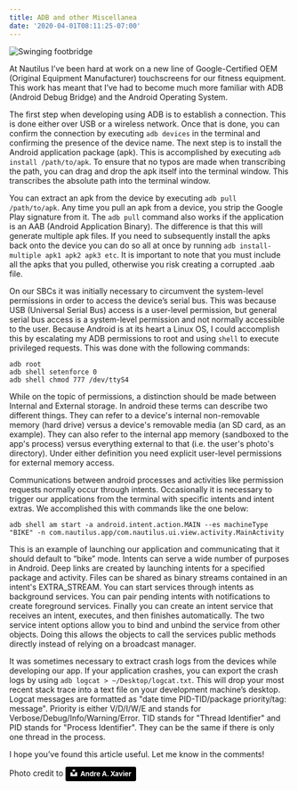 ```yaml
---
title: ADB and other Miscellanea
date: '2020-04-01T08:11:25-07:00'
---
```

![Swinging footbridge](/img/blog/bridge.jpg)

At Nautilus I’ve been hard at work on a new line of Google-Certified OEM (Original Equipment Manufacturer) touchscreens for our fitness equipment.  This work has meant that I’ve had to become much more familiar with ADB (Android Debug Bridge) and the Android Operating System. 

The first step when developing using ADB is to establish a connection.  This is done either over USB or a wireless network.  Once that is done, you can confirm the connection by executing `adb devices` in the terminal and confirming the presence of the device name.  The next step is to install the Android application package (apk).  This is accomplished by executing `adb install /path/to/apk`.  To ensure that no typos are made when transcribing the path, you can drag and drop the apk itself into the terminal window.  This transcribes the absolute path into the terminal window.  

You can extract an apk from the device by executing `adb pull /path/to/apk`. Any time you pull an apk from a device, you strip the Google Play signature from it. The `adb pull` command also works if the application is an AAB (Android Application Binary).  The difference is that this will generate multiple apk files.  If you need to subsequently install the apks back onto the device you can do so all at once by running `adb install-multiple apk1 apk2 apk3 etc`.  It is important to note that you must include all the apks that you pulled, otherwise you risk creating a corrupted .aab file.

On our SBCs it was initially necessary to circumvent the system-level permissions in order to access the device’s serial bus.  This was because USB (Universal Serial Bus) access is a user-level permission, but general serial bus access is a system-level permission and not normally accessible to the user.  Because Android is at its heart a Linux OS, I could accomplish this by escalating my ADB permissions to root and using `shell` to execute privileged requests. This was done with the following commands:

```
adb root 
adb shell setenforce 0 
adb shell chmod 777 /dev/ttyS4
```

While on the topic of permissions, a distinction should be made between Internal and External storage.  In android these terms can describe two different things.  They can refer to a device's internal non-removable memory (hard drive) versus a device's removable media (an SD card, as an example).  They can also refer to the internal app memory (sandboxed to the app's process) versus everything external to that (i.e. the user's photo's directory). Under either definition you need explicit user-level permissions for external memory access.

Communications between android processes and activities  like permission requests normally occur through intents.  Occasionally it is necessary to trigger our applications from the terminal with specific intents and intent extras.  We accomplished this with commands like the one below:

```
adb shell am start -a android.intent.action.MAIN --es machineType "BIKE" -n com.nautilus.app/com.nautilus.ui.view.activity.MainActivity
```

This is an example of launching our application and communicating that it should default to “bike” mode.  Intents can serve a wide number of purposes in Android.  Deep links are created by launching intents for a specified package and activity.  Files can be shared as binary streams contained in an intent's EXTRA_STREAM. You can start services through intents as background services. You can pair pending intents with notifications to create foreground services. Finally you can create an intent service that receives an intent, executes, and then finishes automatically. The two service intent options allow you to bind and unbind the service from other objects. Doing this allows the objects to call the services public methods directly instead of relying on a broadcast manager. 

It was sometimes necessary to extract crash logs from the devices while developing our app.  If your application crashes, you can export the crash logs by using `adb logcat > ~/Desktop/logcat.txt`.  This will drop your most recent stack trace into a text file on your development machine’s desktop.  Logcat messages are formatted as "date time PID-TID/package priority/tag: message". Priority is either V/D/I/W/E and stands for Verbose/Debug/Info/Warning/Error. TID stands for "Thread Identifier" and PID stands for "Process Identifier".  They can be the same if there is only one thread in the process.

I hope you’ve found this article useful. Let me know in the comments!

Photo credit to <a style="background-color:black;color:white;text-decoration:none;padding:4px 6px;font-family:-apple-system, BlinkMacSystemFont, &quot;San Francisco&quot;, &quot;Helvetica Neue&quot;, Helvetica, Ubuntu, Roboto, Noto, &quot;Segoe UI&quot;, Arial, sans-serif;font-size:12px;font-weight:bold;line-height:1.2;display:inline-block;border-radius:3px" href="https://unsplash.com/@andreamaraldg?utm_medium=referral&amp;utm_campaign=photographer-credit&amp;utm_content=creditBadge" target="_blank" rel="noopener noreferrer" title="Download free do whatever you want high-resolution photos from Andre A. Xavier"><span style="display:inline-block;padding:2px 3px"><svg xmlns="http://www.w3.org/2000/svg" style="height:12px;width:auto;position:relative;vertical-align:middle;top:-2px;fill:white" viewBox="0 0 32 32"><title>unsplash-logo</title><path d="M10 9V0h12v9H10zm12 5h10v18H0V14h10v9h12v-9z"></path></svg></span><span style="display:inline-block;padding:2px 3px">Andre A. Xavier</span></a>
